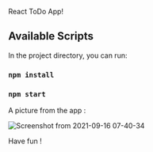 React ToDo App!

## Available Scripts

In the project directory, you can run:

### `npm install`

### `npm start`

A picture from the app :

![Screenshot from 2021-09-16 07-40-34](https://user-images.githubusercontent.com/43846788/133632972-bb32cce7-2799-4032-a0fc-cec6a19285c6.png)

Have fun !
